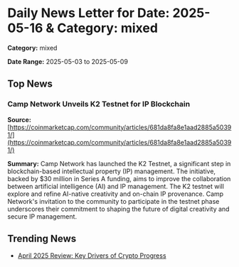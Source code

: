 
# Daily News Letter for Date: 2025-05-16 & Category: mixed

**Category:** mixed

**Date Range:** 2025-05-03 to 2025-05-09

## Top News
    
### Camp Network Unveils K2 Testnet for IP Blockchain
**Source:** [https://coinmarketcap.com/community/articles/681da8fa8e1aad2885a50391/](https://coinmarketcap.com/community/articles/681da8fa8e1aad2885a50391/)

**Summary:** 
Camp Network has launched the K2 Testnet, a significant step in blockchain-based intellectual property (IP) management. The initiative, backed by $30 million in Series A funding, aims to improve the collaboration between artificial intelligence (AI) and IP management. The K2 testnet will explore and refine AI-native creativity and on-chain IP provenance. Camp Network's invitation to the community to participate in the testnet phase underscores their commitment to shaping the future of digital creativity and secure IP management.
    
## Trending News
- [April 2025 Review: Key Drivers of Crypto Progress](https://coinmarketcap.com/community/articles/681de71576b1ba4809e57915/)
